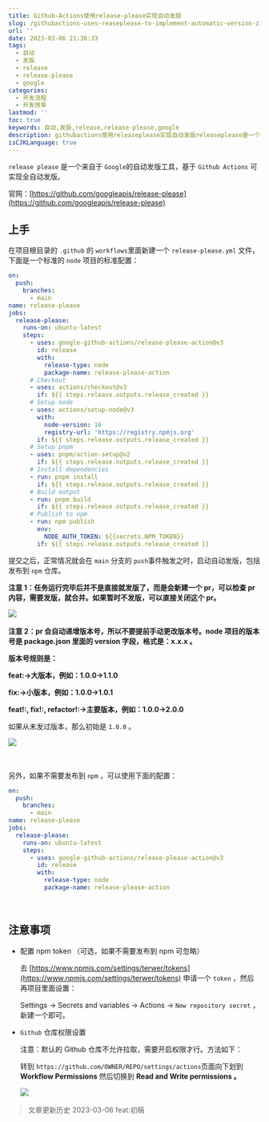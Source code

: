 ```yaml
---
title: Github-Actions使用release-please实现自动发版
slug: /githubactions-uses-reaseplease-to-implement-automatic-version-z1yj1lb.html
url: ''
date: 2023-03-06 21:38:33
tags:
  - 自动
  - 发版
  - release
  - release-please
  - google
categories:
  - 开发流程
  - 开发效率
lastmod: ''
toc: true
keywords: 自动,发版,release,release-please,google
description: githubactions使用releaseplease实现自动发版​releaseplease​​是一个来自于google​​的自动发版工具基于githubactions​可实现全自动发版。官网_https_githubcomgoogleapisreleaseplease上手在项目根目录的github​的workflows​里面新建一个releasepleaseyml​文件下面是一个标准的node​项目的标准配置_on_push_branches_mainname_releasepleasejobs_r
isCJKLanguage: true
---
```

​`release please`​​ 是一个来自于 `Google`​​ 的自动发版工具，基于 `Github Actions`​ 可实现全自动发版。

官网：[https://github.com/googleapis/release-please](https://github.com/googleapis/release-please)

## 上手

在项目根目录的 `.github`​ 的 `workflows`​ 里面新建一个 `release-please.yml`​ 文件，下面是一个标准的 `node`​ 项目的标准配置：

```yaml
on:
  push:
    branches:
      - main
name: release-please
jobs:
  release-please:
    runs-on: ubuntu-latest
    steps:
      - uses: google-github-actions/release-please-action@v3
        id: release
        with:
          release-type: node
          package-name: release-please-action
      # Checkout
      - uses: actions/checkout@v3
        if: ${{ steps.release.outputs.release_created }}
      # Setup node
      - uses: actions/setup-node@v3
        with:
          node-version: 16
          registry-url: 'https://registry.npmjs.org'
        if: ${{ steps.release.outputs.release_created }}
      # Setup pnpm
      - uses: pnpm/action-setup@v2
        if: ${{ steps.release.outputs.release_created }}
      # Install dependencies
      - run: pnpm install
        if: ${{ steps.release.outputs.release_created }}
      # Build output
      - run: pnpm build
        if: ${{ steps.release.outputs.release_created }}
      # Publish to npm
      - run: npm publish
        env:
          NODE_AUTH_TOKEN: ${{secrets.NPM_TOKEN}}
        if: ${{ steps.release.outputs.release_created }}
```

提交之后，正常情况就会在 `main`​​ 分支的 `push`​​ 事件触发之时，启动自动发版，包括发布到 `npm`​​ 仓库。

**注意 1：任务运行完毕后并不是直接就发版了，而是会新建一个 pr，可以检查 pr 内容，需要发版，就合并。如果暂时不发版，可以直接关闭这个 pr。**

​![](https://static.terwergreen.com/test/202303062218788.png)​

**注意 2：pr 会自动递增版本号，所以不要提前手动更改版本号。node 项目的版本号是 package.json 里面的 version 字段，格式是：x.x.x 。**

**版本号规则是：**

**feat:-&gt;大版本，例如：1.0.0-&gt;1.1.0**

**fix:-&gt;小版本，例如：1.0.0-&gt;1.0.1**

**feat!:,  fix!:, refactor!:-&gt;主要版本，例如：1.0.0-&gt;2.0.0**

如果从未发过版本，那么初始是 `1.0.0`​ 。

​![](https://static.terwergreen.com/test/202303062219276.png)​

‍

另外，如果不需要发布到 `npm`​ ，可以使用下面的配置：

```yaml
on:
  push:
    branches:
      - main
name: release-please
jobs:
  release-please:
    runs-on: ubuntu-latest
    steps:
      - uses: google-github-actions/release-please-action@v3
        id: release
        with:
          release-type: node
          package-name: release-please-action
```

‍

## 注意事项

* 配置 npm token （可选，如果不需要发布到 npm 可忽略）

  去 [https://www.npmjs.com/settings/terwer/tokens](https://www.npmjs.com/settings/terwer/tokens) 申请一个 `token`​ ，然后再项目里面设置：

  Settings -> Secrets and variables -> Actions -> `New repository secret`​ ，新建一个即可。

* ​`Github`​ 仓库权限设置

  注意：默认的 Github 仓库不允许拉取，需要开启权限才行。方法如下：

  转到 `https://github.com/OWNER/REPO/settings/actions`​ 页面向下划到 **Workflow Permissions** 然后切换到 **Read and Write permissions 。**

  ​![](https://static.terwergreen.com/test/202303062150540.png)​

> 文章更新历史
> 2023-03-06 feat:初稿

‍